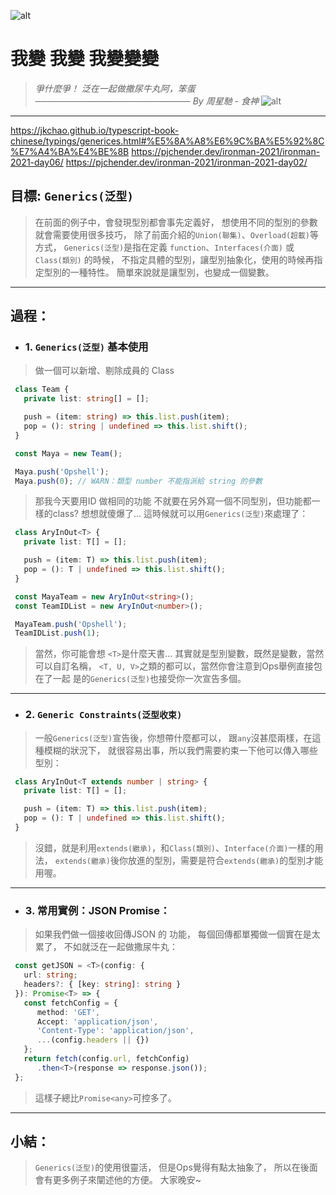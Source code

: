 ![alt](https://)

# 我變 我變 我變變變
> *爭什麼爭！*
> *泛在一起做撒尿牛丸阿，笨蛋*
> *───────────────────────── By 周星馳 - 食神*
![alt](https://)

---

https://jkchao.github.io/typescript-book-chinese/typings/generices.html#%E5%8A%A8%E6%9C%BA%E5%92%8C%E7%A4%BA%E4%BE%8B
https://pjchender.dev/ironman-2021/ironman-2021-day06/
https://pjchender.dev/ironman-2021/ironman-2021-day02/

## 目標: `Generics(泛型)`
   > 在前面的例子中，會發現型別都會事先定義好，
   > 想使用不同的型別的參數就會需要使用很多技巧，
   > 除了前面介紹的`Union(聯集)`、`Overload(超載)`等方式，
   > `Generics(泛型)`是指在定義 `function`、`Interfaces(介面)` 或 `Class(類別)` 的時候，
   > 不指定具體的型別，讓型別抽象化，使用的時候再指定型別的一種特性。
   > 簡單來說就是讓型別，也變成一個變數。
---

## 過程：
   - ### 1. `Generics(泛型)` 基本使用
   > 做一個可以新增、剔除成員的 Class
   ```typescript
    class Team {
      private list: string[] = [];

      push = (item: string) => this.list.push(item);
      pop = (): string | undefined => this.list.shift();
    }

    const Maya = new Team();

    Maya.push('Opshell');
    Maya.push(0); // WARN：類型 number 不能指派給 string 的參數

   ```
   > 那我今天要用ID 做相同的功能
   > 不就要在另外寫一個不同型別，但功能都一樣的class?
   > 想想就傻爆了...
   > 這時候就可以用`Generics(泛型)`來處理了：
   ```typescript
    class AryInOut<T> {
      private list: T[] = [];

      push = (item: T) => this.list.push(item);
      pop = (): T | undefined => this.list.shift();
    }

    const MayaTeam = new AryInOut<string>();
    const TeamIDList = new AryInOut<number>();

    MayaTeam.push('Opshell');
    TeamIDList.push(1);
   ```

   > 當然，你可能會想 `<T>`是什麼天書...
   > 其實就是型別變數，既然是變數，當然可以自訂名稱，
   > `<T, U, V>`之類的都可以，當然你會注意到Ops舉例直接包在了一起
   > 是的`Generics(泛型)`也接受你一次宣告多個。

---
   - ### 2. `Generic Constraints(泛型收束)`
   > 一般`Generics(泛型)`宣告後，你想帶什麼都可以，
   > 跟`any`沒甚麼兩樣，在這種模糊的狀況下，
   > 就很容易出事，所以我們需要約束一下他可以傳入哪些型別：
   ```typescript
    class AryInOut<T extends number | string> {
      private list: T[] = [];

      push = (item: T) => this.list.push(item);
      pop = (): T | undefined => this.list.shift();
    }
   ```
   > 沒錯，就是利用`extends(繼承)`，和`Class(類別)`、`Interface(介面)`一樣的用法，
   > `extends(繼承)`後你放進<T>的型別，需要是符合`extends(繼承)`的型別才能用喔。

---
   - ### 3. 常用實例：JSON Promise：
   > 如果我們做一個接收回傳JSON 的 功能，
   > 每個回傳都單獨做一個實在是太累了，
   > 不如就泛在一起做撒尿牛丸：
   ```typescript
    const getJSON = <T>(config: {
      url: string;
      headers?: { [key: string]: string }
    }): Promise<T> => {
      const fetchConfig = {
         method: 'GET',
         Accept: 'application/json',
         'Content-Type': 'application/json',
         ...(config.headers || {})
      };
      return fetch(config.url, fetchConfig)
         .then<T>(response => response.json());
    };
   ```
   > 這樣子總比`Promise<any>`可控多了。

---
## 小結：
   > `Generics(泛型)`的使用很靈活，
   > 但是Ops覺得有點太抽象了，
   > 所以在後面會有更多例子來闡述他的方便。
   > 大家晚安~
